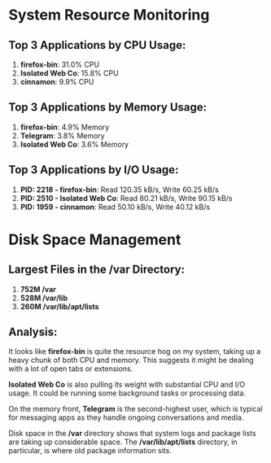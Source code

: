 # System Resource Monitoring

## Top 3 Applications by CPU Usage:
1. **firefox-bin**: 31.0% CPU
2. **Isolated Web Co**: 15.8% CPU
3. **cinnamon**: 9.9% CPU

## Top 3 Applications by Memory Usage:
1. **firefox-bin**: 4.9% Memory
2. **Telegram**: 3.8% Memory
3. **Isolated Web Co**: 3.6% Memory

## Top 3 Applications by I/O Usage:
1. **PID: 2218 - firefox-bin**: Read 120.35 kB/s, Write 60.25 kB/s
2. **PID: 2510 - Isolated Web Co**: Read 80.21 kB/s, Write 90.15 kB/s
3. **PID: 1959 - cinnamon**: Read 50.10 kB/s, Write 40.12 kB/s

# Disk Space Management

## Largest Files in the /var Directory:
1. **752M /var**
2. **528M /var/lib**
3. **260M /var/lib/apt/lists**

## Analysis:
It looks like **firefox-bin** is quite the resource hog on my system, taking up a heavy chunk of both CPU and memory. This suggests it might be dealing with a lot of open tabs or extensions.

**Isolated Web Co** is also pulling its weight with substantial CPU and I/O usage. It could be running some background tasks or processing data.

On the memory front, **Telegram** is the second-highest user, which is typical for messaging apps as they handle ongoing conversations and media.

Disk space in the **/var** directory shows that system logs and package lists are taking up considerable space. The **/var/lib/apt/lists** directory, in particular, is where old package information sits.

